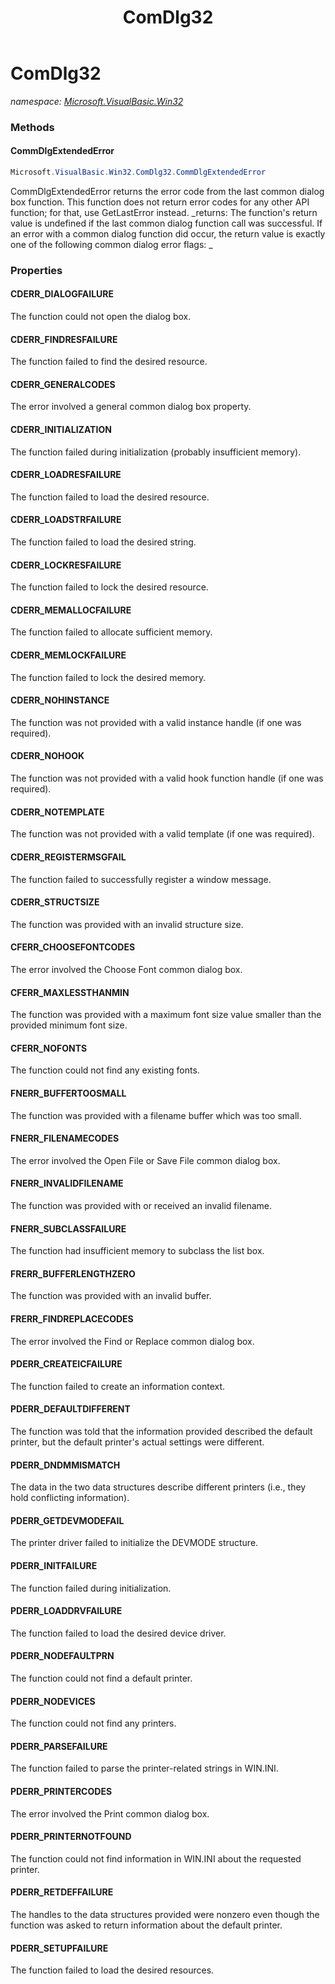 ﻿---
title: ComDlg32
---

# ComDlg32
_namespace: [Microsoft.VisualBasic.Win32](N-Microsoft.VisualBasic.Win32.html)_





### Methods

#### CommDlgExtendedError
```csharp
Microsoft.VisualBasic.Win32.ComDlg32.CommDlgExtendedError
```
CommDlgExtendedError returns the error code from the last common dialog box function. This function does not return error codes for any other API function; for that, use GetLastError instead.
_returns: 
 The function's return value is undefined if the last common
 dialog function call was successful. If an error with a common dialog function did occur, the return value is exactly one of the
 following common dialog error flags: 
 _


### Properties

#### CDERR_DIALOGFAILURE
The function could not open the dialog box.
#### CDERR_FINDRESFAILURE
The function failed to find the desired resource.
#### CDERR_GENERALCODES
The error involved a general common dialog box property.
#### CDERR_INITIALIZATION
The function failed during initialization (probably insufficient memory).
#### CDERR_LOADRESFAILURE
The function failed to load the desired resource.
#### CDERR_LOADSTRFAILURE
The function failed to load the desired string.
#### CDERR_LOCKRESFAILURE
The function failed to lock the desired resource.
#### CDERR_MEMALLOCFAILURE
The function failed to allocate sufficient memory.
#### CDERR_MEMLOCKFAILURE
The function failed to lock the desired memory.
#### CDERR_NOHINSTANCE
The function was not provided with a valid instance handle (if one was required).
#### CDERR_NOHOOK
The function was not provided with a valid hook function handle (if one was required).
#### CDERR_NOTEMPLATE
The function was not provided with a valid template (if one was required).
#### CDERR_REGISTERMSGFAIL
The function failed to successfully register a window message.
#### CDERR_STRUCTSIZE
The function was provided with an invalid structure size.
#### CFERR_CHOOSEFONTCODES
The error involved the Choose Font common dialog box.
#### CFERR_MAXLESSTHANMIN
The function was provided with a maximum font size value smaller than the provided minimum font size.
#### CFERR_NOFONTS
The function could not find any existing fonts.
#### FNERR_BUFFERTOOSMALL
The function was provided with a filename buffer which was too small.
#### FNERR_FILENAMECODES
The error involved the Open File or Save File common dialog box.
#### FNERR_INVALIDFILENAME
The function was provided with or received an invalid filename.
#### FNERR_SUBCLASSFAILURE
The function had insufficient memory to subclass the list box.
#### FRERR_BUFFERLENGTHZERO
The function was provided with an invalid buffer.
#### FRERR_FINDREPLACECODES
The error involved the Find or Replace common dialog box.
#### PDERR_CREATEICFAILURE
The function failed to create an information context.
#### PDERR_DEFAULTDIFFERENT
The function was told that the information provided described the default printer, but the default printer's actual settings were
 different.
#### PDERR_DNDMMISMATCH
The data in the two data structures describe different printers (i.e., they hold conflicting information).
#### PDERR_GETDEVMODEFAIL
The printer driver failed to initialize the DEVMODE structure.
#### PDERR_INITFAILURE
The function failed during initialization.
#### PDERR_LOADDRVFAILURE
The function failed to load the desired device driver.
#### PDERR_NODEFAULTPRN
The function could not find a default printer.
#### PDERR_NODEVICES
The function could not find any printers.
#### PDERR_PARSEFAILURE
The function failed to parse the printer-related strings in WIN.INI.
#### PDERR_PRINTERCODES
The error involved the Print common dialog box.
#### PDERR_PRINTERNOTFOUND
The function could not find information in WIN.INI about the requested printer.
#### PDERR_RETDEFFAILURE
The handles to the data structures provided were nonzero even though the function was asked to return information about
 the default printer.
#### PDERR_SETUPFAILURE
The function failed to load the desired resources.
